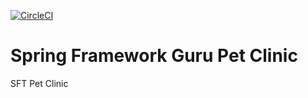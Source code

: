 [![CircleCI](https://circleci.com/gh/philvfernandez/sfg-pet-clinic/tree/master.svg?style=svg&circle-token=c8e7d15844a6d0407d072e1f225be3d0dede0353)](https://circleci.com/gh/philvfernandez/sfg-pet-clinic/tree/master)
# Spring Framework Guru Pet Clinic
SFT Pet Clinic

